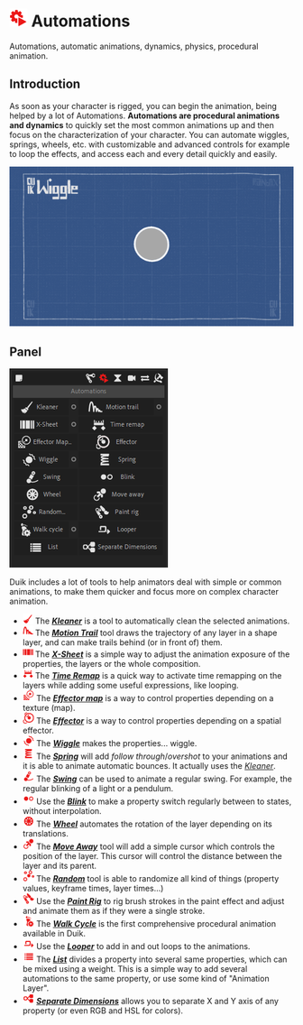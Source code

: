 # ![automation Icon](img/duik-icons/automation/automation-icon-r.png) Automations

Automations, automatic animations, dynamics, physics, procedural animation.

## Introduction

As soon as your character is rigged, you can begin the animation, being helped by a lot of Automations. **Automations are procedural animations and dynamics** to quickly set the most common animations up and then focus on the characterization of your character. You can automate wiggles, springs, wheels, etc. with customizable and advanced controls for example to loop the effects, and access each and every detail quickly and easily.

![Automations GIF](img/examples/automations.gif)

## Panel

![automation panel](img/duik-screenshots/S-Rigging/S-Rigging-Automations/Automation-panel.PNG)

Duik includes a lot of tools to help animators deal with simple or common animations, to make them quicker and focus more on complex character animation.

- ![](img/duik-icons/automation/w18_broom_r.png) The [***Kleaner***](kleaner.md) is a tool to automatically clean the selected animations.  
- ![](img/duik-icons/automation/w18_anim_r.png) The [***Motion Trail***](motion-trail.md) tool draws the trajectory of any layer in a shape layer, and can make trails behind (or in front of) them.
- ![](img/duik-icons/automation/w18_exposure_r.png) The [***X-Sheet***](x-sheet.md) is a simple way to adjust the animation exposure of the properties, the layers or the whole composition.
- ![](img/duik-icons/automation/w18_timeremap_r.png) The [***Time Remap***](time-remap.md) is a quick way to activate time remapping on the layers while adding some useful expressions, like looping.
- ![](img/duik-icons/automation/effector-map-icon20-r.png) The [***Effector map***](effector-map.md) is a way to control properties depending on a texture (map).
- ![](img/duik-icons/automation/effector-icon20-r.png) The ***[Effector](effector.md)*** is a way to control properties depending on a spatial effector.
- ![](img/duik-icons/automation/wiggle-icon20-r.png) The ***[Wiggle](wiggle.md)*** makes the properties... wiggle.
- ![](img/duik-icons/automation/spring-icon20-r.png) The ***[Spring](kleaner.md)*** will add *follow through*/*overshot* to your animations and it is able to animate automatic bounces. It actually uses the [*Kleaner*](kleaner.md).
- ![](img/duik-icons/automation/swing-icon20-r.png) The ***[Swing](swing.md)*** can be used to animate a regular swing. For example, the regular blinking of a light or a pendulum.
- ![](img/duik-icons/automation/blink-icon20-r.png) Use the ***[Blink](blink.md)*** to make a property switch regularly between to states, without interpolation.
- ![](img/duik-icons/automation/wheel-icon20-r.png) The ***[Wheel](wheel.md)*** automates the rotation of the layer depending on its translations.
- ![](img/duik-icons/automation/moveaway-icon20-r.png) The ***[Move Away](move-away.md)*** tool will add a simple cursor which controls the position of the layer. This cursor will control the distance between the layer and its parent.
- ![](img/duik-icons/automation/random-icon20-r.png) The ***[Random](random.md)*** tool is able to randomize all kind of things (property values, keyframe times, layer times...)
- ![](img/duik-icons/automation/paintrig-icon20-r.png) Use the ***[Paint Rig](paint-rig.md)*** to rig brush strokes in the paint effect and adjust and animate them as if they were a single stroke.
- ![](img/duik-icons/automation/walkcycle-icon20-r.png) The ***[Walk Cycle](walk-cycle.md)*** is the first comprehensive procedural animation available in Duik.
- ![](img/duik-icons/automation/looper-icon20-r.png) Use the ***[Looper](looper.md)*** to add in and out loops to the animations.
- ![](img/duik-icons/links-tools/add-list-icon-r.png) The ***[List](duik-list.md)*** divides a property into several same properties, which can be mixed using a weight. This is a simple way to add several automations to the same property, or use some kind of "Animation Layer".
- ![](img/duik-icons/links-tools/separatedim-icon-r.png) [***Separate Dimensions***](separate-dimensions.md) allows you to separate X and Y axis of any property (or even RGB and HSL for colors).
